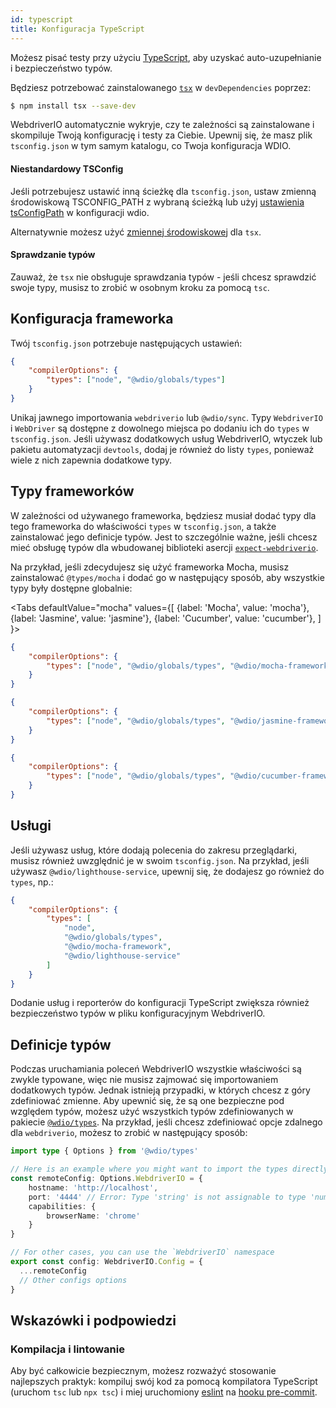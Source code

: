 ```yaml
---
id: typescript
title: Konfiguracja TypeScript
---
```


Możesz pisać testy przy użyciu [TypeScript](http://www.typescriptlang.org), aby uzyskać auto-uzupełnianie i bezpieczeństwo typów.

Będziesz potrzebować zainstalowanego [`tsx`](https://github.com/privatenumber/tsx) w `devDependencies` poprzez:

```bash npm2yarn
$ npm install tsx --save-dev
```

WebdriverIO automatycznie wykryje, czy te zależności są zainstalowane i skompiluje Twoją konfigurację i testy za Ciebie. Upewnij się, że masz plik `tsconfig.json` w tym samym katalogu, co Twoja konfiguracja WDIO.

#### Niestandardowy TSConfig

Jeśli potrzebujesz ustawić inną ścieżkę dla `tsconfig.json`, ustaw zmienną środowiskową TSCONFIG_PATH z wybraną ścieżką lub użyj [ustawienia tsConfigPath](/docs/configurationfile) w konfiguracji wdio.

Alternatywnie możesz użyć [zmiennej środowiskowej](https://tsx.is/dev-api/node-cli#custom-tsconfig-json-path) dla `tsx`.


#### Sprawdzanie typów

Zauważ, że `tsx` nie obsługuje sprawdzania typów - jeśli chcesz sprawdzić swoje typy, musisz to zrobić w osobnym kroku za pomocą `tsc`.

## Konfiguracja frameworka

Twój `tsconfig.json` potrzebuje następujących ustawień:

```json title="tsconfig.json"
{
    "compilerOptions": {
        "types": ["node", "@wdio/globals/types"]
    }
}
```

Unikaj jawnego importowania `webdriverio` lub `@wdio/sync`.
Typy `WebdriverIO` i `WebDriver` są dostępne z dowolnego miejsca po dodaniu ich do `types` w `tsconfig.json`. Jeśli używasz dodatkowych usług WebdriverIO, wtyczek lub pakietu automatyzacji `devtools`, dodaj je również do listy `types`, ponieważ wiele z nich zapewnia dodatkowe typy.

## Typy frameworków

W zależności od używanego frameworka, będziesz musiał dodać typy dla tego frameworka do właściwości `types` w `tsconfig.json`, a także zainstalować jego definicje typów. Jest to szczególnie ważne, jeśli chcesz mieć obsługę typów dla wbudowanej biblioteki asercji [`expect-webdriverio`](https://www.npmjs.com/package/expect-webdriverio).

Na przykład, jeśli zdecydujesz się użyć frameworka Mocha, musisz zainstalować `@types/mocha` i dodać go w następujący sposób, aby wszystkie typy były dostępne globalnie:

<Tabs
  defaultValue="mocha"
  values={[
    {label: 'Mocha', value: 'mocha'},
    {label: 'Jasmine', value: 'jasmine'},
    {label: 'Cucumber', value: 'cucumber'},
  ]
}>
<TabItem value="mocha">

```json title="tsconfig.json"
{
    "compilerOptions": {
        "types": ["node", "@wdio/globals/types", "@wdio/mocha-framework"]
    }
}
```

</TabItem>
<TabItem value="jasmine">

```json title="tsconfig.json"
{
    "compilerOptions": {
        "types": ["node", "@wdio/globals/types", "@wdio/jasmine-framework"]
    }
}
```

</TabItem>
<TabItem value="cucumber">

```json title="tsconfig.json"
{
    "compilerOptions": {
        "types": ["node", "@wdio/globals/types", "@wdio/cucumber-framework"]
    }
}
```

</TabItem>
</Tabs>

## Usługi

Jeśli używasz usług, które dodają polecenia do zakresu przeglądarki, musisz również uwzględnić je w swoim `tsconfig.json`. Na przykład, jeśli używasz `@wdio/lighthouse-service`, upewnij się, że dodajesz go również do `types`, np.:

```json title="tsconfig.json"
{
    "compilerOptions": {
        "types": [
            "node",
            "@wdio/globals/types",
            "@wdio/mocha-framework",
            "@wdio/lighthouse-service"
        ]
    }
}
```

Dodanie usług i reporterów do konfiguracji TypeScript zwiększa również bezpieczeństwo typów w pliku konfiguracyjnym WebdriverIO.

## Definicje typów

Podczas uruchamiania poleceń WebdriverIO wszystkie właściwości są zwykle typowane, więc nie musisz zajmować się importowaniem dodatkowych typów. Jednak istnieją przypadki, w których chcesz z góry zdefiniować zmienne. Aby upewnić się, że są one bezpieczne pod względem typów, możesz użyć wszystkich typów zdefiniowanych w pakiecie [`@wdio/types`](https://www.npmjs.com/package/@wdio/types). Na przykład, jeśli chcesz zdefiniować opcje zdalnego dla `webdriverio`, możesz to zrobić w następujący sposób:

```ts
import type { Options } from '@wdio/types'

// Here is an example where you might want to import the types directly
const remoteConfig: Options.WebdriverIO = {
    hostname: 'http://localhost',
    port: '4444' // Error: Type 'string' is not assignable to type 'number'.ts(2322)
    capabilities: {
        browserName: 'chrome'
    }
}

// For other cases, you can use the `WebdriverIO` namespace
export const config: WebdriverIO.Config = {
  ...remoteConfig
  // Other configs options
}
```

## Wskazówki i podpowiedzi

### Kompilacja i lintowanie

Aby być całkowicie bezpiecznym, możesz rozważyć stosowanie najlepszych praktyk: kompiluj swój kod za pomocą kompilatora TypeScript (uruchom `tsc` lub `npx tsc`) i miej uruchomiony [eslint](https://www.npmjs.com/package/@typescript-eslint/eslint-plugin) na [hooku pre-commit](https://github.com/typicode/husky).